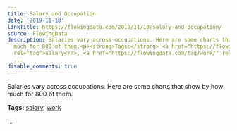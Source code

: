 ```yaml
---
title: Salary and Occupation
date: '2019-11-18'
linkTitle: https://flowingdata.com/2019/11/18/salary-and-occupation/
source: FlowingData
description: Salaries vary across occupations. Here are some charts that show by how
  much for 800 of them.<p><strong>Tags:</strong> <a href="https://flowingdata.com/tag/salary/"
  rel="tag">salary</a>, <a href="https://flowingdata.com/tag/work/" rel="tag">work</a></p>
  ...
disable_comments: true
---
```

Salaries vary across occupations. Here are some charts that show by how much for 800 of them.<p><strong>Tags:</strong> <a href="https://flowingdata.com/tag/salary/" rel="tag">salary</a>, <a href="https://flowingdata.com/tag/work/" rel="tag">work</a></p> ...